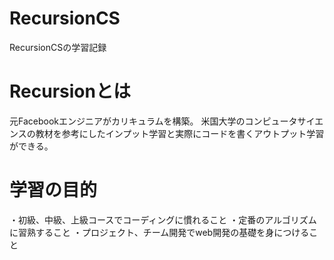 # RecursionCS
RecursionCSの学習記録

# Recursionとは
元Facebookエンジニアがカリキュラムを構築。
米国大学のコンピュータサイエンスの教材を参考にしたインプット学習と実際にコードを書くアウトプット学習ができる。

# 学習の目的
・初級、中級、上級コースでコーディングに慣れること
・定番のアルゴリズムに習熟すること
・プロジェクト、チーム開発でweb開発の基礎を身につけること
